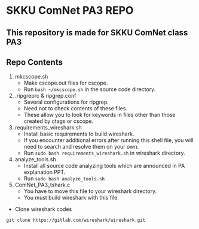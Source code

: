 # SKKU ComNet PA3 REPO

## This repository is made for SKKU ComNet class PA3

## Repo Contents

1. mkcscope.sh
    * Make cscope.out files for cscope.
    * Run `bash ~/mkcscope.sh` in the source code directory.
2. .ripgreprc & ripgrep.conf
    * Several configurations for ripgrep.
    * Need not to check contents of these files.
    * These allow you to look for keywords in files other than those created by ctags or cscope.
3. requirements\_wireshark.sh
    * Install basic requirements to build wireshark.
    * If you encounter additional errors after running this shell file, you will need to search and resolve them on your own.
    * Run `sudo bash requirements_wireshark.sh` in wireshark directory.
4. analyze\_tools.sh
    * Install all source code analyzing tools which are announced in PA explanation PPT.
    * Run `sudo bash analyze_tools.sh`
5. ComNet\_PA3\_tshark.c
    * You have to move this file to your wireshark directory.
    * You must build wireshark with this file.

* Clone wireshark codes
```
git clone https://gitlab.com/wireshark/wireshark.git
```
